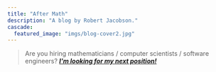 ```yaml
---
title: "After Math"
description: "A blog by Robert Jacobson."
cascade:
  featured_image: "imgs/blog-cover2.jpg"
---
```


> Are you hiring mathematicians / computer scientists / software engineers?
***[I'm looking for my next position!](https://github.com/rljacobson)***
